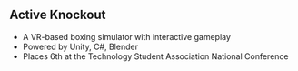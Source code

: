 Active Knockout
----------------
- A VR-based boxing simulator with interactive gameplay
- Powered by Unity, C#, Blender
- Places 6th at the Technology Student Association National Conference
